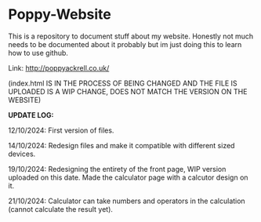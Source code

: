 # Poppy-Website
This is a repository to document stuff about my website. Honestly not much needs to be documented about it probably but im just doing this to learn how to use github.

Link:
http://poppyackrell.co.uk/

(index.html IS IN THE PROCESS OF BEING CHANGED AND THE FILE IS UPLOADED IS A WIP CHANGE, DOES NOT MATCH THE VERSION ON THE WEBSITE)

**UPDATE LOG:**

12/10/2024: First version of files.

14/10/2024: Redesign files and make it compatible with different sized devices.

19/10/2024: Redesigning the entirety of the front page, WIP version uploaded on this date. Made the calculator page with a calcutor design on it.

21/10/2024: Calculator can take numbers and operators in the calculation (cannot calculate the result yet).
